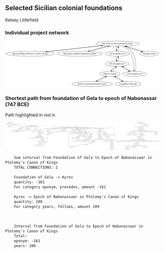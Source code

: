## Selected Sicilian colonial foundations

Kelsey Littlefield


### Individual project network

[![network](actium-network.png) ](actium-network.png)


### Shortest path from foundation of Gela to epoch of Nabonassar (747 BCE)

Path highlighted in red in

[![network](gela.png) ](gela.png)

        Sum interval from Foundation of Gela to Epoch of Nabonassaar in Ptolemy's Canon of Kings
        TOTAL CONNECTIONS: 2

        Foundation of Gela -> Kyros
        quantity: -161
        For category eponym, precedes, amount -161

        Kyros -> Epoch of Nabonassaar in Ptolemy's Canon of Kings
        quantity: 209
        For category years, follows, amount 209



        Interval from Foundation of Gela to Epoch of Nabonassaar in Ptolemy's Canon of Kings
        Total:
        eponym: -161
        years: 209
